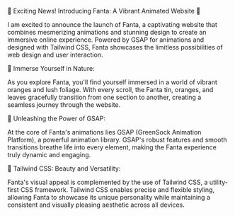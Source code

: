 🍊 Exciting News! Introducing Fanta: A Vibrant Animated Website 🍊



I am excited to announce the launch of Fanta, a captivating website that combines mesmerizing animations and stunning design to create an immersive online experience. Powered by GSAP for animations and designed with Tailwind CSS, Fanta showcases the limitless possibilities of web design and user interaction.



🌿 Immerse Yourself in Nature:

As you explore Fanta, you'll find yourself immersed in a world of vibrant oranges and lush foliage. With every scroll, the Fanta tin, oranges, and leaves gracefully transition from one section to another, creating a seamless journey through the website.



🌟 Unleashing the Power of GSAP:

At the core of Fanta's animations lies GSAP (GreenSock Animation Platform), a powerful animation library. GSAP's robust features and smooth transitions breathe life into every element, making the Fanta experience truly dynamic and engaging.



🎨 Tailwind CSS: Beauty and Versatility:

Fanta's visual appeal is complemented by the use of Tailwind CSS, a utility-first CSS framework. Tailwind CSS enables precise and flexible styling, allowing Fanta to showcase its unique personality while maintaining a consistent and visually pleasing aesthetic across all devices.

